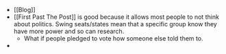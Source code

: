 - [[Blog]]
- [[First Past The Post]] is good because it allows most people to not think about politics. Swing seats/states mean that a specific group know they have more power and so can research.
	- What if people pledged to vote how someone else told them to.
-